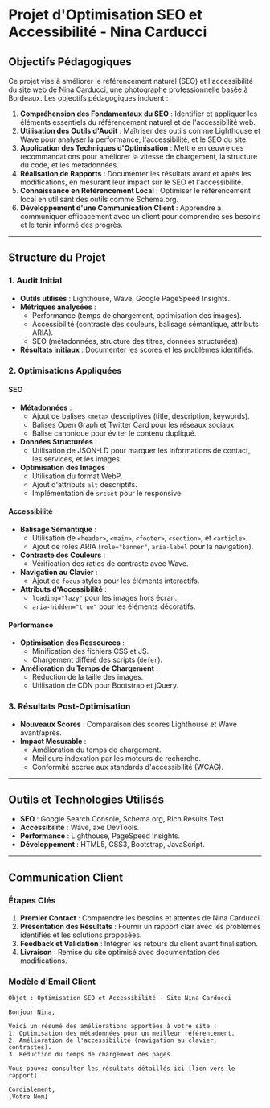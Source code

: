 # Projet d'Optimisation SEO et Accessibilité - Nina Carducci

## Objectifs Pédagogiques

Ce projet vise à améliorer le référencement naturel (SEO) et l'accessibilité du site web de Nina Carducci, une photographe professionnelle basée à Bordeaux. Les objectifs pédagogiques incluent :

1. **Compréhension des Fondamentaux du SEO** : Identifier et appliquer les éléments essentiels du référencement naturel et de l'accessibilité web.
2. **Utilisation des Outils d'Audit** : Maîtriser des outils comme Lighthouse et Wave pour analyser la performance, l'accessibilité, et le SEO du site.
3. **Application des Techniques d'Optimisation** : Mettre en œuvre des recommandations pour améliorer la vitesse de chargement, la structure du code, et les métadonnées.
4. **Réalisation de Rapports** : Documenter les résultats avant et après les modifications, en mesurant leur impact sur le SEO et l'accessibilité.
5. **Connaissance en Référencement Local** : Optimiser le référencement local en utilisant des outils comme Schema.org.
6. **Développement d'une Communication Client** : Apprendre à communiquer efficacement avec un client pour comprendre ses besoins et le tenir informé des progrès.

---

## Structure du Projet

### 1. Audit Initial

- **Outils utilisés** : Lighthouse, Wave, Google PageSpeed Insights.
- **Métriques analysées** :
  - Performance (temps de chargement, optimisation des images).
  - Accessibilité (contraste des couleurs, balisage sémantique, attributs ARIA).
  - SEO (métadonnées, structure des titres, données structurées).
- **Résultats initiaux** : Documenter les scores et les problèmes identifiés.

### 2. Optimisations Appliquées

#### SEO

- **Métadonnées** :
  - Ajout de balises `<meta>` descriptives (title, description, keywords).
  - Balises Open Graph et Twitter Card pour les réseaux sociaux.
  - Balise canonique pour éviter le contenu dupliqué.
- **Données Structurées** :
  - Utilisation de JSON-LD pour marquer les informations de contact, les services, et les images.
- **Optimisation des Images** :
  - Utilisation du format WebP.
  - Ajout d'attributs `alt` descriptifs.
  - Implémentation de `srcset` pour le responsive.

#### Accessibilité

- **Balisage Sémantique** :
  - Utilisation de `<header>`, `<main>`, `<footer>`, `<section>`, et `<article>`.
  - Ajout de rôles ARIA (`role="banner"`, `aria-label` pour la navigation).
- **Contraste des Couleurs** :
  - Vérification des ratios de contraste avec Wave.
- **Navigation au Clavier** :
  - Ajout de `focus` styles pour les éléments interactifs.
- **Attributs d'Accessibilité** :
  - `loading="lazy"` pour les images hors écran.
  - `aria-hidden="true"` pour les éléments décoratifs.

#### Performance

- **Optimisation des Ressources** :
  - Minification des fichiers CSS et JS.
  - Chargement différé des scripts (`defer`).
- **Amélioration du Temps de Chargement** :
  - Réduction de la taille des images.
  - Utilisation de CDN pour Bootstrap et jQuery.

### 3. Résultats Post-Optimisation

- **Nouveaux Scores** : Comparaison des scores Lighthouse et Wave avant/après.
- **Impact Mesurable** :
  - Amélioration du temps de chargement.
  - Meilleure indexation par les moteurs de recherche.
  - Conformité accrue aux standards d'accessibilité (WCAG).

---

## Outils et Technologies Utilisés

- **SEO** : Google Search Console, Schema.org, Rich Results Test.
- **Accessibilité** : Wave, axe DevTools.
- **Performance** : Lighthouse, PageSpeed Insights.
- **Développement** : HTML5, CSS3, Bootstrap, JavaScript.

---

## Communication Client

### Étapes Clés

1. **Premier Contact** : Comprendre les besoins et attentes de Nina Carducci.
2. **Présentation des Résultats** : Fournir un rapport clair avec les problèmes identifiés et les solutions proposées.
3. **Feedback et Validation** : Intégrer les retours du client avant finalisation.
4. **Livraison** : Remise du site optimisé avec documentation des modifications.

### Modèle d'Email Client

```plaintext
Objet : Optimisation SEO et Accessibilité - Site Nina Carducci

Bonjour Nina,

Voici un résumé des améliorations apportées à votre site :
1. Optimisation des métadonnées pour un meilleur référencement.
2. Amélioration de l'accessibilité (navigation au clavier, contrastes).
3. Réduction du temps de chargement des pages.

Vous pouvez consulter les résultats détaillés ici [lien vers le rapport].

Cordialement,
[Votre Nom]
```
